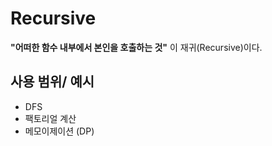 # Recursive
**"어떠한 함수 내부에서 본인을 호출하는 것"** 이 재귀(Recursive)이다.

## 사용 범위/ 예시

- DFS
- 팩토리얼 계산
- 메모이제이션 (DP)
